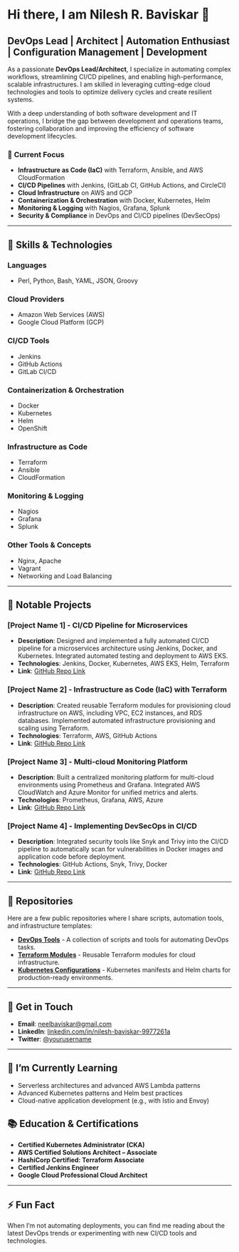 # Hi there, I am Nilesh R. Baviskar 👋

## DevOps Lead | Architect | Automation Enthusiast | Configuration Management | Development

As a passionate **DevOps Lead/Architect**, I specialize in automating complex workflows, streamlining CI/CD pipelines, and enabling high-performance, scalable infrastructures. 
I am skilled in leveraging cutting-edge cloud technologies and tools to optimize delivery cycles and create resilient systems. 

With a deep understanding of both software development and IT operations, I bridge the gap between development and operations teams, fostering collaboration and improving the efficiency of software development lifecycles.

### 📌 **Current Focus**
- **Infrastructure as Code (IaC)** with Terraform, Ansible, and AWS CloudFormation
- **CI/CD Pipelines** with Jenkins, (GitLab CI, GitHub Actions, and CircleCI)
- **Cloud Infrastructure** on AWS and GCP
- **Containerization & Orchestration** with Docker, Kubernetes, Helm
- **Monitoring & Logging** with Nagios, Grafana, Splunk
- **Security & Compliance** in DevOps and CI/CD pipelines (DevSecOps)

---

## 🔧 **Skills & Technologies**

### **Languages**
- Perl, Python, Bash, YAML, JSON, Groovy

### **Cloud Providers**
- Amazon Web Services (AWS)
- Google Cloud Platform (GCP)

### **CI/CD Tools**
- Jenkins
- GitHub Actions
- GitLab CI/CD


### **Containerization & Orchestration**
- Docker
- Kubernetes
- Helm
- OpenShift

### **Infrastructure as Code**
- Terraform
- Ansible
- CloudFormation

### **Monitoring & Logging**
- Nagios
- Grafana
- Splunk

### **Other Tools & Concepts**
- Nginx, Apache
- Vagrant
- Networking and Load Balancing

---

## 🚀 **Notable Projects**

### **[Project Name 1]** - CI/CD Pipeline for Microservices
- **Description**: Designed and implemented a fully automated CI/CD pipeline for a microservices architecture using Jenkins, Docker, and Kubernetes. Integrated automated testing and deployment to AWS EKS.
- **Technologies**: Jenkins, Docker, Kubernetes, AWS EKS, Helm, Terraform
- **Link**: [GitHub Repo Link](#)

### **[Project Name 2]** - Infrastructure as Code (IaC) with Terraform
- **Description**: Created reusable Terraform modules for provisioning cloud infrastructure on AWS, including VPC, EC2 instances, and RDS databases. Implemented automated infrastructure provisioning and scaling using Terraform.
- **Technologies**: Terraform, AWS, GitHub Actions
- **Link**: [GitHub Repo Link](#)

### **[Project Name 3]** - Multi-cloud Monitoring Platform
- **Description**: Built a centralized monitoring platform for multi-cloud environments using Prometheus and Grafana. Integrated AWS CloudWatch and Azure Monitor for unified metrics and alerts.
- **Technologies**: Prometheus, Grafana, AWS, Azure
- **Link**: [GitHub Repo Link](#)

### **[Project Name 4]** - Implementing DevSecOps in CI/CD
- **Description**: Integrated security tools like Snyk and Trivy into the CI/CD pipeline to automatically scan for vulnerabilities in Docker images and application code before deployment.
- **Technologies**: GitHub Actions, Snyk, Trivy, Docker
- **Link**: [GitHub Repo Link](#)

---

## 📂 **Repositories**

Here are a few public repositories where I share scripts, automation tools, and infrastructure templates:

- **[DevOps Tools](#)** - A collection of scripts and tools for automating DevOps tasks.
- **[Terraform Modules](#)** - Reusable Terraform modules for cloud infrastructure.
- **[Kubernetes Configurations](#)** - Kubernetes manifests and Helm charts for production-ready environments.

---

## 💬 **Get in Touch**

- **Email**: [neelbaviskar@gmail.com](mailto:neelbaviskar@gmail.com)
- **LinkedIn**: [linkedin.com/in/nilesh-baviskar-9977261a](www.linkedin.com/in/nilesh-baviskar-9977261a)
- **Twitter**: [@yourusername](https://twitter.com/yourusername)

---

## 🌱 **I’m Currently Learning**
- Serverless architectures and advanced AWS Lambda patterns
- Advanced Kubernetes patterns and Helm best practices
- Cloud-native application development (e.g., with Istio and Envoy)

## 📚 **Education & Certifications**
- **Certified Kubernetes Administrator (CKA)**
- **AWS Certified Solutions Architect – Associate**
- **HashiCorp Certified: Terraform Associate**
- **Certified Jenkins Engineer**
- **Google Cloud Professional Cloud Architect**

---

## ⚡ Fun Fact
When I’m not automating deployments, you can find me reading about the latest DevOps trends or experimenting with new CI/CD tools and technologies.








<!---
- 👋 Hi, I’m @nilesh-baviskar
- 👀 I’m interested in ...
- 🌱 I’m currently learning ...
- 💞️ I’m looking to collaborate on ...
- 📫 How to reach me ...
- 😄 Pronouns: ...
- ⚡ Fun fact: ...
--->
<!---
nilesh-baviskar/nilesh-baviskar is a ✨ special ✨ repository because its `README.md` (this file) appears on your GitHub profile.
You can click the Preview link to take a look at your changes.
--->
